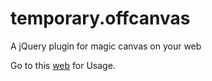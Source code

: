 temporary.offcanvas
===================

A jQuery plugin for magic canvas on your web

Go to this [web](http://offcanvas.temporarytrick.com/) for Usage.

